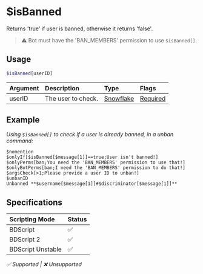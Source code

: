 # $isBanned
Returns 'true' if user is banned, otherwise it returns 'false'. 
> ⚠️ Bot must have the 'BAN_MEMBERS' permission to use `$isBanned[]`.

## Usage
```php
$isBanned[userID]
```

| Argument | Description | Type | Flags |
| :---- | :---- | :---- | :---- |
| userID | The user to check. | [Snowflake](/src/resources/arguments/types.md#snowflake) | [Required](/src/resources/arguments/flags.md#required)

## Example
*Using `$isBanned[]` to check if a user is already banned, in a unban command:*
```
$nomention
$onlyIf[$isBanned[$message[1]]==true;User isn't banned!]
$onlyPerms[ban;You need the 'BAN_MEMBERS' permission to use that!]
$onlyBotPerms[ban;I need the 'BAN_MEMBERS' permission to do that!]
$argsCheck[>1;Please provide a user ID to unban!]
$unbanID
Unbanned **$username[$message[1]]#$discriminator[$message[1]]**
```

## Specifications
| Scripting Mode | Status
| :---- | :---- |
| BDScript | ✅ |
| BDScript 2 | ✅ |
| BDScript Unstable | ✅ |

*✅ Supported | ❌ Unsupported*